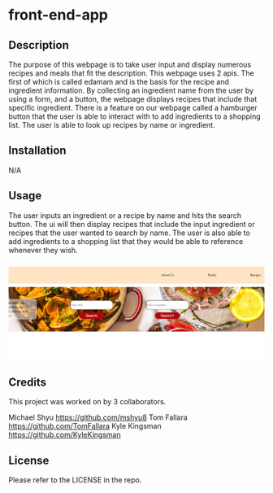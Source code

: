 # front-end-app

## Description
The purpose of this webpage is to take user input and display numerous recipes and meals that fit the description. This webpage uses 2 apis. The first of which is called edamam and is the basis for the recipe and ingredient information. By collecting an ingredient name from the user by using a form, and a button, the webpage displays recipes that include that specific ingredient. There is a feature on our webpage called a hamburger button that the user is able to interact with to add ingredients to a shopping list. The user is able to look up recipes by name or ingredient. 

## Installation
N/A

## Usage 
The user inputs an ingredient or a recipe by name and hits the search button. The ui will then display recipes that include the input ingredient or recipes that the user wanted to search by name. The user is also able to add ingredients to a shopping list that they would be able to reference whenever they wish. 

![screenshot of the recepie locator front page](assets/images/Recipie-Locator.png)

## Credits

This project was worked on by 3 collaborators. 

Michael Shyu https://github.com/mshyu8
Tom Fallara https://github.com/TomFallara
Kyle Kingsman https://github.com/KyleKingsman

## License 
Please refer to the LICENSE in the repo. 

